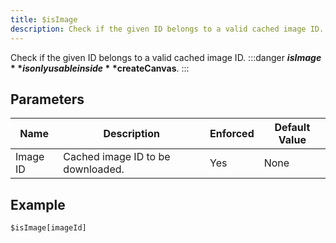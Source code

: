 ```yaml
---
title: $isImage
description: Check if the given ID belongs to a valid cached image ID.
---
```


Check if the given ID belongs to a valid cached image ID.
:::danger
**$isImage** is only usable inside **$createCanvas**.
:::
## Parameters
|   Name   |            Description            | Enforced | Default Value |
|----------|-----------------------------------|----------|---------------|
| Image ID | Cached image ID to be downloaded. | Yes      | None          |
## Example
```
$isImage[imageId]
```